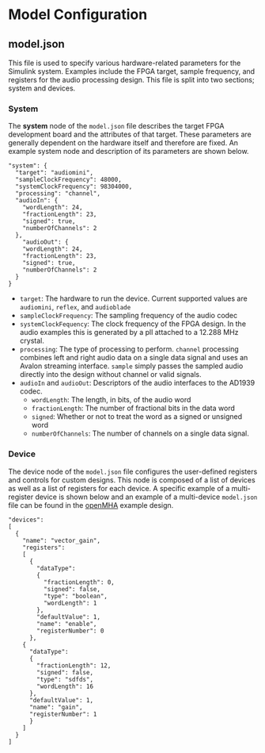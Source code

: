# Model Configuration
## model.json
This file is used to specify various hardware-related parameters for the Simulink system.  Examples include the FPGA target, sample frequency, and registers for the audio processing design.  This file is split into two sections; system and devices.

### System

The **system** node of the `model.json` file describes the target FPGA development board and the attributes of that target.  These parameters are generally dependent on the hardware itself and therefore are fixed.  An example system node and description of its parameters are shown below.

```    
"system": {
  "target": "audiomini",
  "sampleClockFrequency": 48000,
  "systemClockFrequency": 98304000,
  "processing": "channel",
  "audioIn": {
    "wordLength": 24,
    "fractionLength": 23,
    "signed": true,
    "numberOfChannels": 2
  },
    "audioOut": {
    "wordLength": 24,
    "fractionLength": 23,
    "signed": true,
    "numberOfChannels": 2
  }
}
```
- `target`: The hardware to run the device.  Current supported values are `audiomini`, `reflex`, and `audioblade`
- `sampleClockFrequency`: The sampling frequency of the audio codec
- `systemClockFequency`: The clock frequency of the FPGA design.  In the audio examples this is generated by a pll attached to a 12.288 MHz crystal.
- `processing`: The type of processing to perform.  `channel` processing combines left and right audio data on a single data signal and uses an Avalon streaming interface.  `sample` simply passes the sampled audio directly into the design without channel or valid signals.
- `audioIn` and `audioOut`: Descriptors of the audio interfaces to the AD1939 codec.
	- `wordLength`: The length, in bits, of the audio word
	- `fractionLength`: The number of fractional bits in the data word
	- `signed`: Whether or not to treat the word as a signed or unsigned word
	- `numberOfChannels`: The number of channels on a single data signal.

### Device
The device node of the `model.json` file configures the user-defined registers and controls for custom designs.  This node is composed of a list of devices as well as a list of registers for each device.  A specific example of a multi-register device is shown below and an example of a multi-device `model.json` file can be found in the [openMHA](../simulink_models/Beamer) example design.
```
"devices": 
[
  {
    "name": "vector_gain",
    "registers": 
    [
      {
        "dataType": 
        {
          "fractionLength": 0,
          "signed": false,
          "type": "boolean",
          "wordLength": 1
        },
        "defaultValue": 1,
        "name": "enable",
        "registerNumber": 0
      },
    {
      "dataType": 
      {
        "fractionLength": 12,
        "signed": false,
        "type": "sdfds",
        "wordLength": 16
      },
      "defaultValue": 1,
      "name": "gain",
      "registerNumber": 1
      }
    ]
  }
]
```